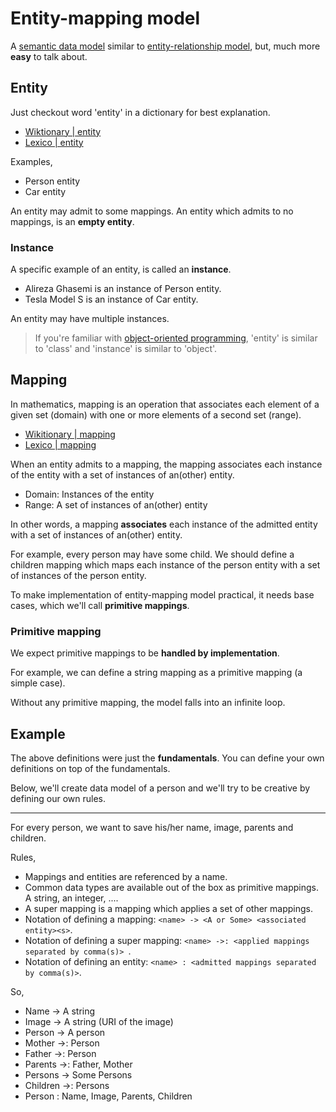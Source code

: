 # Entity-mapping model

A [semantic data model](https://en.wikipedia.org/wiki/Semantic_data_model) similar to [entity-relationship model](https://en.wikipedia.org/wiki/Entity%E2%80%93relationship_model), but, much more **easy** to talk about.

## Entity

Just checkout word 'entity' in a dictionary for best explanation.

- [Wiktionary | entity](https://en.wiktionary.org/wiki/entity)
- [Lexico | entity](https://www.lexico.com/definition/entity)

Examples,

- Person entity
- Car entity

An entity may admit to some mappings. An entity which admits to no mappings, is an **empty entity**.

### Instance

A specific example of an entity, is called an **instance**.

- Alireza Ghasemi is an instance of Person entity.
- Tesla Model S is an instance of Car entity.

An entity may have multiple instances.

> If you're familiar with [object-oriented programming](https://en.wikipedia.org/wiki/Object-oriented_programming), 'entity' is similar to 'class' and 'instance' is similar to 'object'.

## Mapping

In mathematics, mapping is an operation that associates each element of a given set (domain) with one or more elements of a second set (range).

- [Wikitionary | mapping](https://en.wiktionary.org/wiki/mapping)
- [Lexico | mapping](https://www.lexico.com/definition/mapping)

When an entity admits to a mapping, the mapping associates each instance of the entity with a set of instances of an(other) entity.

- Domain: Instances of the entity
- Range: A set of instances of an(other) entity

In other words, a mapping **associates** each instance of the admitted entity with a set of instances of an(other) entity.

For example, every person may have some child. We should define a children mapping which maps each instance of the person entity with a set of instances of the person entity.

To make implementation of entity-mapping model practical, it needs base cases, which we'll call **primitive mappings**.

### Primitive mapping

We expect primitive mappings to be **handled by implementation**.

For example, we can define a string mapping as a primitive mapping (a simple case).

Without any primitive mapping, the model falls into an infinite loop.

## Example

The above definitions were just the **fundamentals**. You can define your own definitions on top of the fundamentals.

Below, we'll create data model of a person and we'll try to be creative by defining our own rules.

---

For every person, we want to save his/her name, image, parents and children.

Rules,

- Mappings and entities are referenced by a name.
- Common data types are available out of the box as primitive mappings. A string, an integer, ....
- A super mapping is a mapping which applies a set of other mappings.
- Notation of defining a mapping: `<name> -> <A or Some> <associated entity><s>`.
- Notation of defining a super mapping: `<name> ->: <applied mappings separated by comma(s)> `.
- Notation of defining an entity: `<name> : <admitted mappings separated by comma(s)>`.

So,

- Name -> A string
- Image -> A string (URI of the image)
- Person -> A person
- Mother ->: Person
- Father ->: Person
- Parents ->: Father, Mother
- Persons -> Some Persons
- Children ->: Persons
- Person : Name, Image, Parents, Children
